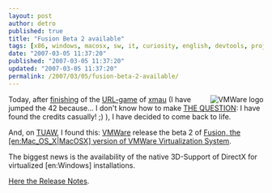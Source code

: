```yaml
---
layout: post
author: detro
published: true
title: "Fusion Beta 2 available"
tags: [x86, windows, macosx, sw, it, curiosity, english, devtools, projects]
date: "2007-03-05 11:37:20"
published: "2007-03-05 11:37:20"
updated: "2007-03-05 11:37:20"
permalink: /2007/03/05/fusion-beta-2-available/
---
```


<img src="http://www.vmware.com/img/logo_top.gif" alt="VMWare logo" align="right" />
Today, after <a href="http://blog.neminis.org/fin-dove-riesci-a-contare.html#comment-8911">finishing</a> of the <a href="http://0.xmau.com/">URL-game</a> of <a href="http://xmau.com">xmau</a> (I have jumped the 42 because... I don't know how to make <a href="http://www.google.it/search?q=answer+to+life+the+universe+and+everything">THE QUESTION</a>: I have found the credits casually! ;) ), I have decided to come back to life.

And, on <a href="http://www.tuaw.com/2007/03/02/vmware-fusion-beta-2-with-experimental-3d-graphics/">TUAW</a>, I found this: <a href="http://www.vmware.com">VMWare</a> release the beta 2 of <a href="http://www.vmware.com/products/beta/fusion/">Fusion, the [en:Mac_OS_X|MacOSX] version of VMWare Virtualization System</a>.

The biggest news is the availability of the native 3D-Support of DirectX for virtualized [en:Windows] installations.

<a href="http://www.vmware.com/products/beta/fusion/releasenotes_fusion.html">Here the Release Notes</a>.
